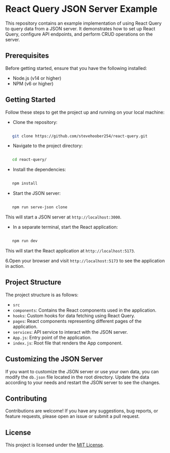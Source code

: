 # React Query JSON Server Example

This repository contains an example implementation of using React Query to query data from a JSON server. It demonstrates how to set up React Query, configure API endpoints, and perform CRUD operations on the server.

## Prerequisites

Before getting started, ensure that you have the following installed:

- Node.js (v14 or higher)
- NPM (v6 or higher)

## Getting Started

Follow these steps to get the project up and running on your local machine:

- Clone the repository:

```bash

   git clone https://github.com/stevehoober254/react-query.git

   ```

- Navigate to the project directory:

```bash

   cd react-query/

   ```

- Install the dependencies:

```bash

   npm install

   ```

- Start the JSON server:

```bash

   npm run serve-json clone

   ```

This will start a JSON server at `http://localhost:3000`.

- In a separate terminal, start the React application:

```bash

   npm run dev

   ```

This will start the React application at `http://localhost:5173`.

6.Open your browser and visit `http://localhost:5173` to see the application in action.

## Project Structure

The project structure is as follows:

- `src`
- `components`: Contains the React components used in the application.
- `hooks`: Custom hooks for data fetching using React Query.
- `pages`: React components representing different pages of the application.
- `services`: API service to interact with the JSON server.
- `App.js`: Entry point of the application.
- `index.js`: Root file that renders the App component.

## Customizing the JSON Server

If you want to customize the JSON server or use your own data, you can modify the `db.json` file located in the root directory. Update the data according to your needs and restart the JSON server to see the changes.

## Contributing

Contributions are welcome! If you have any suggestions, bug reports, or feature requests, please open an issue or submit a pull request.

## License

This project is licensed under the [MIT License](LICENSE).
